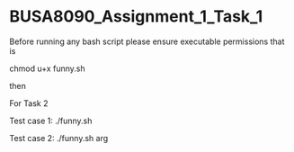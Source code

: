 # BUSA8090_Assignment_1_Task_1

Before running any bash script please ensure executable permissions that is

chmod u+x funny.sh

then 

For Task 2

Test case 1:
./funny.sh

Test case 2:
./funny.sh arg

